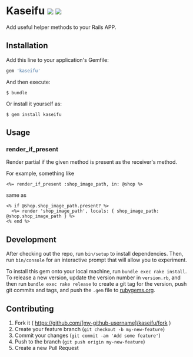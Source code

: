 # Kaseifu [<img src="https://travis-ci.org/TakiTake/kaseifu.svg"/>](http://travis-ci.org/TakiTake/kaseifu) [<img src="https://img.shields.io/codeclimate/github/TakiTake/kaseifu.svg" />](https://codeclimate.com/github/TakiTake/kaseifu)

Add useful helper methods to your Rails APP.

## Installation

Add this line to your application's Gemfile:

```ruby
gem 'kaseifu'
```

And then execute:

    $ bundle

Or install it yourself as:

    $ gem install kaseifu

## Usage

### render\_if\_present

Render partial if the given method is present as the receiver's method.

For example, something like

```erb
<%= render_if_present :shop_image_path, in: @shop %>
```

same as

```erb
<% if @shop.shop_image_path.present? %>
  <%= render 'shop_image_path', locals: { shop_image_path: @shop.shop_image_path } %>
<% end %>
```

## Development

After checking out the repo, run `bin/setup` to install dependencies. Then, run `bin/console` for an interactive prompt that will allow you to experiment.

To install this gem onto your local machine, run `bundle exec rake install`. To release a new version, update the version number in `version.rb`, and then run `bundle exec rake release` to create a git tag for the version, push git commits and tags, and push the `.gem` file to [rubygems.org](https://rubygems.org).

## Contributing

1. Fork it ( https://github.com/[my-github-username]/kaseifu/fork )
2. Create your feature branch (`git checkout -b my-new-feature`)
3. Commit your changes (`git commit -am 'Add some feature'`)
4. Push to the branch (`git push origin my-new-feature`)
5. Create a new Pull Request
